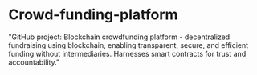 # Crowd-funding-platform
 "GitHub project: Blockchain crowdfunding platform - decentralized fundraising using blockchain, enabling transparent, secure, and efficient funding without intermediaries. Harnesses smart contracts for trust and accountability."
